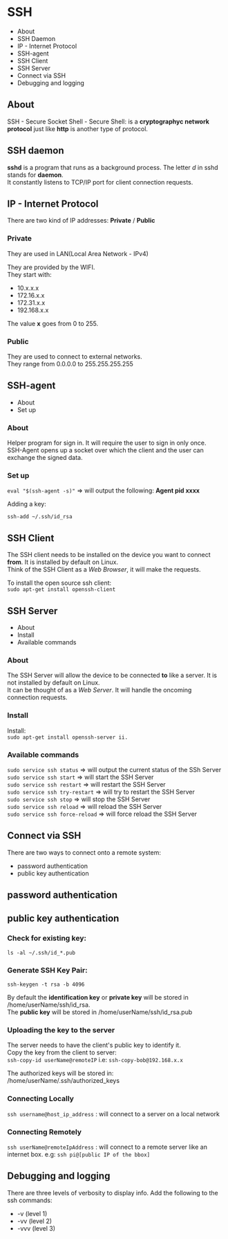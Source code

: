 # SSH

- About
- SSH Daemon
- IP - Internet Protocol
- SSH-agent
- SSH Client
- SSH Server
- Connect via SSH
- Debugging and logging

## About

SSH - Secure Socket Shell - Secure Shell: is a **cryptographyc network protocol** just like **http** is another type of protocol.

## SSH daemon

**sshd** is a program that runs as a background process. The letter _d_ in sshd stands for **daemon**.  
It constantly listens to TCP/IP port for client connection requests.

## IP - Internet Protocol

There are two kind of IP addresses: **Private** / **Public**

### Private

They are used in LAN(Local Area Network - IPv4)

They are provided by the WIFI.  
They start with:

- 10.x.x.x
- 172.16.x.x
- 172.31.x.x
- 192.168.x.x

The value **x** goes from 0 to 255.

### Public

They are used to connect to external networks.  
They range from 0.0.0.0 to 255.255.255.255

## SSH-agent

- About
- Set up

### About

Helper program for sign in. It will require the user to sign in only once.  
SSH-Agent opens up a socket over which the client and the user can exchange the signed data.

### Set up

`eval "$(ssh-agent -s)"` => will output the following: **Agent pid xxxx**

Adding a key:

`ssh-add ~/.ssh/id_rsa`

## SSH Client

The SSH client needs to be installed on the device you want to connect **from**. It is installed by default on Linux.  
Think of the SSH Client as a _Web Browser_, it will make the requests.

To install the open source ssh client:  
`sudo apt-get install openssh-client`

## SSH Server

- About
- Install
- Available commands

### About

The SSH Server will allow the device to be connected **to** like a server. It is not installed by default on Linux.  
It can be thought of as a _Web Server_. It will handle the oncoming connection requests.

### Install

Install:  
`sudo apt-get install openssh-server ii.`

### Available commands

`sudo service ssh status` => will output the current status of the SSh Server  
`sudo service ssh start` => will start the SSH Server  
`sudo service ssh restart` => will restart the SSH Server  
`sudo service ssh try-restart` => will try to restart the SSH Server  
`sudo service ssh stop` => will stop the SSH Server  
`sudo service ssh reload` => will reload the SSH Server  
`sudo service ssh force-reload` => will force reload the SSH Server

## Connect via SSH

There are two ways to connect onto a remote system:

- password authentication
- public key authentication

## password authentication

## public key authentication

### Check for existing key:

`ls -al ~/.ssh/id_*.pub`

### Generate SSH Key Pair:

`ssh-keygen -t rsa -b 4096`

By default the **identification key** or **private key** will be stored in /home/userName/ssh/id_rsa.  
The **public key** will be stored in /home/userName/ssh/id_rsa.pub

### Uploading the key to the server

The server needs to have the client's public key to identify it.  
Copy the key from the client to server:  
`ssh-copy-id userName@remoteIP` i.e: `ssh-copy-bob@192.168.x.x`

The authorized keys will be stored in: /home/userName/.ssh/authorized_keys

### Connecting Locally

`ssh username@host_ip_address` : will connect to a server on a local network

### Connecting Remotely

`ssh userName@remoteIpAddress` : will connect to a remote server like an internet box.
e.g: `ssh pi@[public IP of the bbox]`

## Debugging and logging

There are three levels of verbosity to display info. Add the following to the ssh commands:

- -v (level 1)
- -vv (level 2)
- -vvv (level 3)
